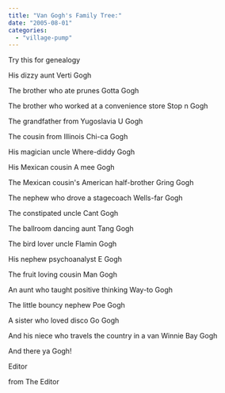 ```yaml
---
title: "Van Gogh's Family Tree:"
date: "2005-08-01"
categories: 
  - "village-pump"
---
```


Try this for genealogy

His dizzy aunt Verti Gogh

The brother who ate prunes Gotta Gogh

The brother who worked at a convenience store Stop n Gogh

The grandfather from Yugoslavia U Gogh

The cousin from Illinois Chi-ca Gogh

His magician uncle Where-diddy Gogh

His Mexican cousin A mee Gogh

The Mexican cousin's American half-brother Gring Gogh

The nephew who drove a stagecoach Wells-far Gogh

The constipated uncle Cant Gogh

The ballroom dancing aunt Tang Gogh

The bird lover uncle Flamin Gogh

His nephew psychoanalyst E Gogh

The fruit loving cousin Man Gogh

An aunt who taught positive thinking Way-to Gogh

The little bouncy nephew Poe Gogh

A sister who loved disco Go Gogh

And his niece who travels the country in a van Winnie Bay Gogh

And there ya Gogh!

Editor

from The Editor
